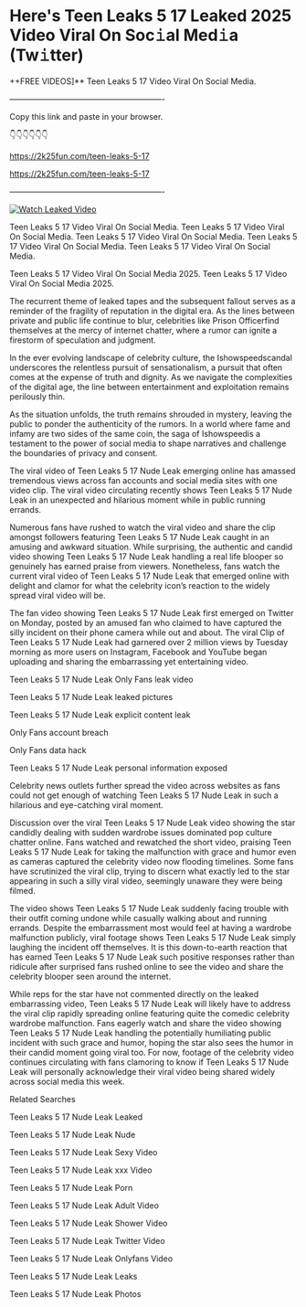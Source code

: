 # Here's Teen Leaks 5 17 Leaked 2025 Video Viral On Soc𝚒al Med𝚒a (Tw𝚒tter)

++FREE VIDEOS]** Teen Leaks 5 17 Video Viral On Social Media.

———————————————————-

Copy this link and paste in your browser.

👇👇👇👇👇👇

https://2k25fun.com/teen-leaks-5-17

https://2k25fun.com/teen-leaks-5-17

———————————————————-

[![Watch Leaked Video](https://miro.medium.com/v2/resize:fit:828/format:webp/1*cilzJN44JGOrTw9NJCrNHA.gif "Watch Leaked Video")](https://2k25fun.com/teen-leaks-5-17)

Teen Leaks 5 17 Video Viral On Social Media. Teen Leaks 5 17 Video Viral On Social Media. Teen Leaks 5 17 Video Viral On Social Media. Teen Leaks 5 17 Video Viral On Social Media. Teen Leaks 5 17 Video Viral On Social Media.

Teen Leaks 5 17 Video Viral On Social Media 2025. Teen Leaks 5 17 Video Viral On Social Media 2025.

The recurrent theme of leaked tapes and the subsequent fallout serves as a reminder of the fragility of reputation in the digital era. As the lines between private and public life continue to blur, celebrities like Prison Officerfind themselves at the mercy of internet chatter, where a rumor can ignite a firestorm of speculation and judgment.

In the ever evolving landscape of celebrity culture, the Ishowspeedscandal underscores the relentless pursuit of sensationalism, a pursuit that often comes at the expense of truth and dignity. As we navigate the complexities of the digital age, the line between entertainment and exploitation remains perilously thin.

As the situation unfolds, the truth remains shrouded in mystery, leaving the public to ponder the authenticity of the rumors. In a world where fame and infamy are two sides of the same coin, the saga of Ishowspeedis a testament to the power of social media to shape narratives and challenge the boundaries of privacy and consent.

The viral video of Teen Leaks 5 17 Nude Leak emerging online has amassed tremendous views across fan accounts and social media sites with one video clip. The viral video circulating recently shows Teen Leaks 5 17 Nude Leak in an unexpected and hilarious moment while in public running errands.

Numerous fans have rushed to watch the viral video and share the clip amongst followers featuring Teen Leaks 5 17 Nude Leak caught in an amusing and awkward situation. While surprising, the authentic and candid video showing Teen Leaks 5 17 Nude Leak handling a real life blooper so genuinely has earned praise from viewers. Nonetheless, fans watch the current viral video of Teen Leaks 5 17 Nude Leak that emerged online with delight and clamor for what the celebrity icon’s reaction to the widely spread viral video will be.

The fan video showing Teen Leaks 5 17 Nude Leak first emerged on Twitter on Monday, posted by an amused fan who claimed to have captured the silly incident on their phone camera while out and about. The viral Clip of Teen Leaks 5 17 Nude Leak had garnered over 2 million views by Tuesday morning as more users on Instagram, Facebook and YouTube began uploading and sharing the embarrassing yet entertaining video.

Teen Leaks 5 17 Nude Leak Only Fans leak video

Teen Leaks 5 17 Nude Leak leaked pictures

Teen Leaks 5 17 Nude Leak explicit content leak

Only Fans account breach

Only Fans data hack

Teen Leaks 5 17 Nude Leak personal information exposed

Celebrity news outlets further spread the video across websites as fans could not get enough of watching Teen Leaks 5 17 Nude Leak in such a hilarious and eye-catching viral moment.

Discussion over the viral Teen Leaks 5 17 Nude Leak video showing the star candidly dealing with sudden wardrobe issues dominated pop culture chatter online. Fans watched and rewatched the short video, praising Teen Leaks 5 17 Nude Leak for taking the malfunction with grace and humor even as cameras captured the celebrity video now flooding timelines. Some fans have scrutinized the viral clip, trying to discern what exactly led to the star appearing in such a silly viral video, seemingly unaware they were being filmed.

The video shows Teen Leaks 5 17 Nude Leak suddenly facing trouble with their outfit coming undone while casually walking about and running errands. Despite the embarrassment most would feel at having a wardrobe malfunction publicly, viral footage shows Teen Leaks 5 17 Nude Leak simply laughing the incident off themselves. It is this down-to-earth reaction that has earned Teen Leaks 5 17 Nude Leak such positive responses rather than ridicule after surprised fans rushed online to see the video and share the celebrity blooper seen around the internet.

While reps for the star have not commented directly on the leaked embarrassing video, Teen Leaks 5 17 Nude Leak will likely have to address the viral clip rapidly spreading online featuring quite the comedic celebrity wardrobe malfunction. Fans eagerly watch and share the video showing Teen Leaks 5 17 Nude Leak handling the potentially humiliating public incident with such grace and humor, hoping the star also sees the humor in their candid moment going viral too. For now, footage of the celebrity video continues circulating with fans clamoring to know if Teen Leaks 5 17 Nude Leak will personally acknowledge their viral video being shared widely across social media this week.

Related Searches

Teen Leaks 5 17 Nude Leak Leaked

Teen Leaks 5 17 Nude Leak Nude

Teen Leaks 5 17 Nude Leak Sexy Video

Teen Leaks 5 17 Nude Leak xxx Video

Teen Leaks 5 17 Nude Leak Porn

Teen Leaks 5 17 Nude Leak Adult Video

Teen Leaks 5 17 Nude Leak Shower Video

Teen Leaks 5 17 Nude Leak Twitter Video

Teen Leaks 5 17 Nude Leak Onlyfans Video

Teen Leaks 5 17 Nude Leak Leaks

Teen Leaks 5 17 Nude Leak Photos